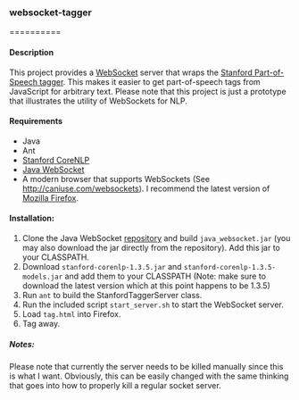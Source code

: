 ### websocket-tagger
==========

#### Description
This project provides a [WebSocket](http://en.wikipedia.org/wiki/WebSocket) server that wraps the [Stanford Part-of-Speech tagger](http://nlp.stanford.edu/software/tagger.shtml). This makes it easier to get part-of-speech tags from JavaScript for arbitrary text. Please note that this project is just a prototype that illustrates the utility of WebSockets for NLP.

#### Requirements
- Java
- Ant
- [Stanford CoreNLP](http://nlp.stanford.edu/software/corenlp.shtml)
- [Java WebSocket](https://github.com/TooTallNate/Java-WebSocket)
- A modern browser that supports WebSockets (See http://caniuse.com/websockets). I recommend the latest version of [Mozilla Firefox](http://www.getfirefox.com).

#### Installation:
1. Clone the Java WebSocket [repository](https://github.com/TooTallNate/Java-WebSocket) and build `java_websocket.jar` (you may also download the jar directly from the repository). Add this jar to your CLASSPATH.
2. Download `stanford-corenlp-1.3.5.jar` and `stanford-corenlp-1.3.5-models.jar` and add them to your CLASSPATH (Note: make sure to download the latest version which at this point happens to be 1.3.5)
3. Run `ant` to build the StanfordTaggerServer class.
4. Run the included script `start_server.sh` to start the WebSocket server.
5. Load `tag.html` into Firefox.
6. Tag away.

##### Notes:
Please note that currently the server needs to be killed manually since this is what I want. Obviously, this can be easily changed with the same thinking that goes into how to properly kill a regular socket server.

